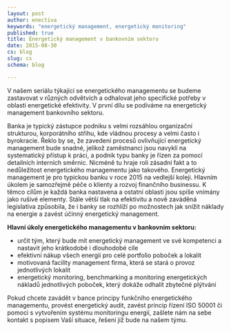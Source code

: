 ```yaml
---
layout: post
author: enectiva
keywords: "energetický management, energetický monitoring"
published: true
title: Energetický management v bankovním sektoru
date: 2015-08-30
cs: blog
slug: cs
schema: blog

---
```



V našem seriálu týkající se energetického managementu se budeme zastavovat v různých odvětvích a odhalovat jeho specifické potřeby v oblasti energetické efektivity. V první dílu se podíváme na energetický management bankovního sektoru.

Banka je typický zástupce podniku s velmi rozsáhlou organizační strukturou, korporátního střihu, kde vládnou procesy a velmi často i byrokracie. Řeklo by se, že zavedení procesů ovlivňující energetický management bude snadné, jelikož zaměstnanci jsou navyklí na systematický přístup k práci, a podnik typu banky je řízen za pomocí detailních interních směrnic. Nicméně tu hraje roli zásadní fakt a to nedůležitost energetického managementu jako takového. Energetický management je pro typickou banku v roce 2015 na vedlejší koleji. Hlavním úkolem je samozřejmě péče o klienty a rozvoj finančního businessu. K těmco cílům je každá banka nastavena a ostatní oblasti jsou spíše vnímány jako rušivé elementy. Stále větší tlak na efektivitu a nově zaváděná legislativa způsobila, že i banky se rozhlíží po možnostech jak snížit náklady na energie a zavést účinný energetický management.

**Hlavní úkoly energetického managementu v bankovním sektoru:**

- určit tým, který bude mít energetický management ve své kompetenci a nastavit jeho krátkodobé i dlouhodobé cíle
- efektivní nákup všech energií pro celé portfolio poboček a lokalit
- motivovaná facility management firma, která se stará o provoz jednotlivých lokalit
- energetický monitoring, benchmarking a monitoring energetických nákladů jednotlivých poboček, který dokáže odhalit zbytečné plýtvání

Pokud chcete zavádět v bance principy funkčního energetického managementu, provést energetický audit, zavést princip řízení ISO 50001 či pomoci s vytvořením systému monitoringu energií, zašlete nám na sebe kontakt s popisem Vaší situace, řešení již bude na našem týmu.
